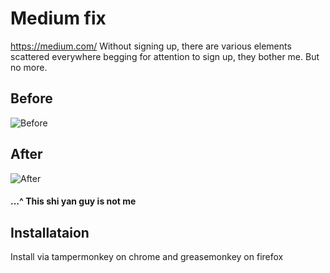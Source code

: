 # Medium fix
https://medium.com/
Without signing up, there are various elements scattered everywhere begging for attention to sign up, they bother me. But no more. 
## Before
![Before](https://i.imgur.com/PrdQHa8.png)
## After
![After](https://i.imgur.com/QDu1ihZ.png)

#### ...^ This shi yan guy is not me
## Installataion
Install via tampermonkey on chrome and greasemonkey on firefox
